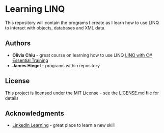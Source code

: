 # Learning LINQ

This repository will contain the programs I create as I learn how to use LINQ to interact with objects, databases and XML data.

## Authors

* **Olivia Chiu** - great course on learning how to use LINQ [LINQ with C# Essential Training](https://www.linkedin.com/learning/linq-with-c-sharp-essential-training)
* **James Hiegel** - programs within repository

## License

This project is licensed under the MIT License - see the [LICENSE.md](LICENSE.md) file for details

## Acknowledgments

* [LinkedIn Learning](https://www.linkedin.com/learning/) - great place to learn a new skill
